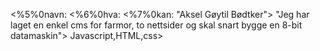 <%5%0navn:
<%6%0hva:
<%7%0kan:
"Aksel Gøytil Bødtker">
"Jeg har laget en enkel cms for farmor, to nettsider og skal snart bygge en 8-bit datamaskin">
Javascript,HTML,css>
